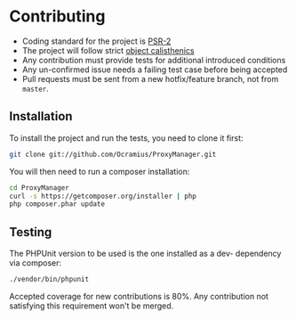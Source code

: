 # Contributing

 * Coding standard for the project is [PSR-2](https://github.com/php-fig/fig-standards/blob/master/accepted/PSR-2-coding-style-guide.md)
 * The project will follow strict [object calisthenics](http://www.slideshare.net/guilhermeblanco/object-calisthenics-applied-to-php)
 * Any contribution must provide tests for additional introduced conditions
 * Any un-confirmed issue needs a failing test case before being accepted
 * Pull requests must be sent from a new hotfix/feature branch, not from `master`.

## Installation

To install the project and run the tests, you need to clone it first:

```sh
git clone git://github.com/Ocramius/ProxyManager.git
```

You will then need to run a composer installation:

```sh
cd ProxyManager
curl -s https://getcomposer.org/installer | php
php composer.phar update
```

## Testing

The PHPUnit version to be used is the one installed as a dev- dependency via composer:

```sh
./vendor/bin/phpunit
```

Accepted coverage for new contributions is 80%. Any contribution not satisfying this requirement 
won't be merged.

